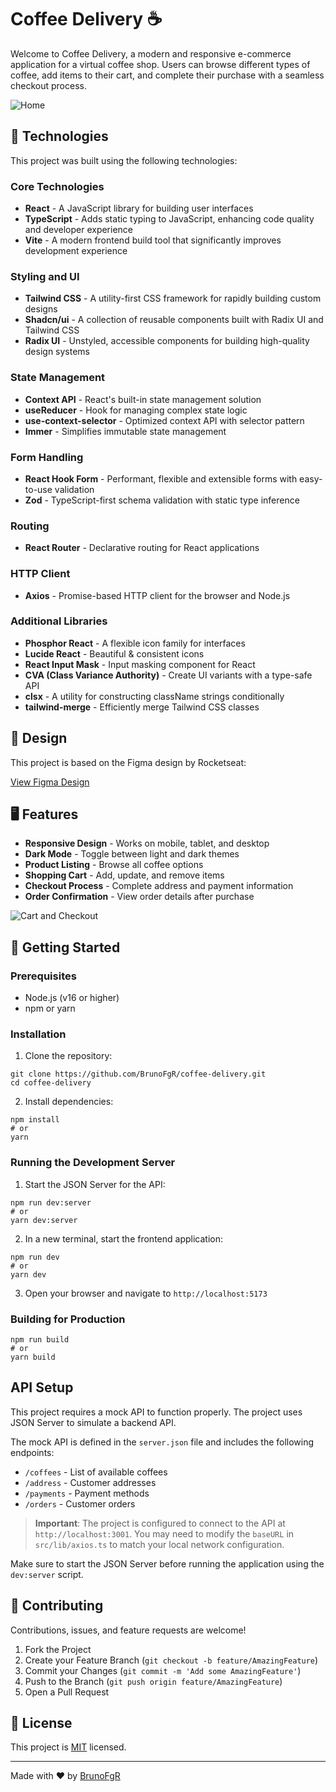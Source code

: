 # Coffee Delivery ☕

Welcome to Coffee Delivery, a modern and responsive e-commerce application for a virtual coffee shop. Users can browse different types of coffee, add items to their cart, and complete their purchase with a seamless checkout process.

![Home](https://github.com/BrunoFgR/ignite2025/tree/main/frontend/challenges/coffee_delivery/public/home.gif)

## 🚀 Technologies

This project was built using the following technologies:

### Core Technologies
- **React** - A JavaScript library for building user interfaces
- **TypeScript** - Adds static typing to JavaScript, enhancing code quality and developer experience
- **Vite** - A modern frontend build tool that significantly improves development experience

### Styling and UI
- **Tailwind CSS** - A utility-first CSS framework for rapidly building custom designs
- **Shadcn/ui** - A collection of reusable components built with Radix UI and Tailwind CSS
- **Radix UI** - Unstyled, accessible components for building high-quality design systems

### State Management
- **Context API** - React's built-in state management solution
- **useReducer** - Hook for managing complex state logic
- **use-context-selector** - Optimized context API with selector pattern
- **Immer** - Simplifies immutable state management

### Form Handling
- **React Hook Form** - Performant, flexible and extensible forms with easy-to-use validation
- **Zod** - TypeScript-first schema validation with static type inference

### Routing
- **React Router** - Declarative routing for React applications

### HTTP Client
- **Axios** - Promise-based HTTP client for the browser and Node.js

### Additional Libraries
- **Phosphor React** - A flexible icon family for interfaces
- **Lucide React** - Beautiful & consistent icons
- **React Input Mask** - Input masking component for React
- **CVA (Class Variance Authority)** - Create UI variants with a type-safe API
- **clsx** - A utility for constructing className strings conditionally
- **tailwind-merge** - Efficiently merge Tailwind CSS classes

## 🎨 Design

This project is based on the Figma design by Rocketseat:

[View Figma Design](https://www.figma.com/file/5yT9ZzZmRQRS4yivGGB3pl/Coffee-Delivery/duplicate)

## 🖥️ Features

- **Responsive Design** - Works on mobile, tablet, and desktop
- **Dark Mode** - Toggle between light and dark themes
- **Product Listing** - Browse all coffee options
- **Shopping Cart** - Add, update, and remove items
- **Checkout Process** - Complete address and payment information
- **Order Confirmation** - View order details after purchase

![Cart and Checkout](https://github.com/BrunoFgR/ignite2025/tree/main/frontend/challenges/coffee_delivery/public/checkout.gif)

## 🚀 Getting Started

### Prerequisites

- Node.js (v16 or higher)
- npm or yarn

### Installation

1. Clone the repository:
```
git clone https://github.com/BrunoFgR/coffee-delivery.git
cd coffee-delivery
```

2. Install dependencies:
```
npm install
# or
yarn
```

### Running the Development Server

1. Start the JSON Server for the API:
```
npm run dev:server
# or
yarn dev:server
```

2. In a new terminal, start the frontend application:
```
npm run dev
# or
yarn dev
```

3. Open your browser and navigate to `http://localhost:5173`

### Building for Production

```
npm run build
# or
yarn build
```

## API Setup

This project requires a mock API to function properly. The project uses JSON Server to simulate a backend API.

The mock API is defined in the `server.json` file and includes the following endpoints:

- `/coffees` - List of available coffees
- `/address` - Customer addresses
- `/payments` - Payment methods
- `/orders` - Customer orders

> **Important**: The project is configured to connect to the API at `http://localhost:3001`. You may need to modify the `baseURL` in `src/lib/axios.ts` to match your local network configuration.

Make sure to start the JSON Server before running the application using the `dev:server` script.

## 🤝 Contributing

Contributions, issues, and feature requests are welcome!

1. Fork the Project
2. Create your Feature Branch (`git checkout -b feature/AmazingFeature`)
3. Commit your Changes (`git commit -m 'Add some AmazingFeature'`)
4. Push to the Branch (`git push origin feature/AmazingFeature`)
5. Open a Pull Request

## 📝 License

This project is [MIT](LICENSE) licensed.

---

Made with ❤️ by [BrunoFgR](https://github.com/BrunoFgR)
